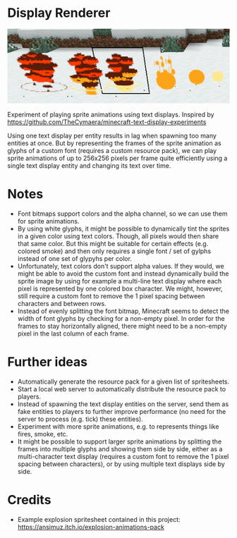 # Display Renderer

![example](example.png)

Experiment of playing sprite animations using text displays. Inspired by https://github.com/TheCymaera/minecraft-text-display-experiments

Using one text display per entity results in lag when spawning too many entities at once. But by representing the frames of the sprite animation as glyphs of a custom font (requires a custom resource pack), we can play sprite animations of up to 256x256 pixels per frame quite efficiently using a single text display entity and changing its text over time.

# Notes

* Font bitmaps support colors and the alpha channel, so we can use them for sprite animations.
* By using white glyphs, it might be possible to dynamically tint the sprites in a given color using text colors. Though, all pixels would then share that same color. But this might be suitable for certain effects (e.g. colored smoke) and then only requires a single font / set of gylphs instead of one set of glypyhs per color.
* Unfortunately, text colors don't support alpha values. If they would, we might be able to avoid the custom font and instead dynamically build the sprite image by using for example a multi-line text display where each pixel is represented by one colored box character. We might, however, still require a custom font to remove the 1 pixel spacing between characters and between rows.
* Instead of evenly splitting the font bitmap, Minecraft seems to detect the width of font glyphs by checking for a non-empty pixel. In order for the frames to stay horizontally aligned, there might need to be a non-empty pixel in the last column of each frame.

# Further ideas

* Automatically generate the resource pack for a given list of spritesheets.
* Start a local web server to automatically distribute the resource pack to players.
* Instead of spawning the text display entities on the server, send them as fake entities to players to further improve performance (no need for the server to process (e.g. tick) these entities).
* Experiment with more sprite animations, e.g. to represents things like fires, smoke, etc.
* It might be possible to support larger sprite animations by splitting the frames into multiple glyphs and showing them side by side, either as a multi-character text display (requires a custom font to remove the 1 pixel spacing between characters), or by using multiple text displays side by side.

# Credits

* Example explosion spritesheet contained in this project: https://ansimuz.itch.io/explosion-animations-pack
